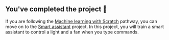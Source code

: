 ## You've completed the project 🎉

If you are following the [Machine learning with Scratch](https://projects.raspberrypi.org/en/pathways/scratch-machine-learning) pathway, you can move on to the [Smart assistant](https://projects.raspberrypi.org/en/projects/smart-assistant) project. In this project, you will train a smart assistant to control a light and a fan when you type commands.




